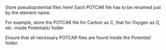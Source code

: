 Store pseudopotential files here! Each POTCAR file has to be renamed just by the element name.

For example, store the POTCAR file for Carbon as C, that for Oxygen as O, etc. inside Potentials/ folder

Ensure that all necessary POTCAR files are found inside the Potential/ folder.
